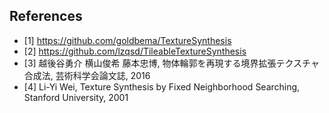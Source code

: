 ## References
* [1] https://github.com/goldbema/TextureSynthesis
* [2] https://github.com/lzqsd/TileableTextureSynthesis
* [3] 越後谷勇介 横山俊希 藤本忠博, 物体輪郭を再現する境界拡張テクスチャ合成法, 芸術科学会論文誌, 2016
* [4] Li-Yi Wei, Texture Synthesis by Fixed Neighborhood Searching, Stanford University, 2001
